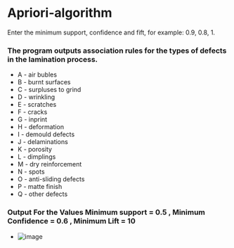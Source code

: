 # Apriori-algorithm
Enter the minimum support, confidence and fift, for example: 0.9, 0.8, 1. 

### The program outputs association rules for the types of defects in the lamination process.

 - A - air bubles
 - B - burnt surfaces
 - C - surpluses to grind
 - D - wrinkling
 - E - scratches 
 - F - cracks
 - G - inprint
 - H - deformation 
 - I - demould defects
 - J - delaminations
 - K - porosity
 - L - dimplings
 - M - dry reinforcement
 - N - spots
 - O - anti-sliding defects
 - P - matte finish
 - Q - other defects

### Output For the Values Minimum support = 0.5 , Minimum Confidence = 0.6 , Minimum Lift = 10

 - ![image](https://user-images.githubusercontent.com/60535124/140939245-7cf71197-96f8-4202-ac34-186a93b724ff.png)
